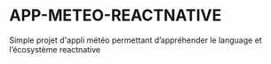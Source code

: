 # APP-METEO-REACTNATIVE

Simple projet d'appli météo permettant d’appréhender le language et l’écosystème reactnative
